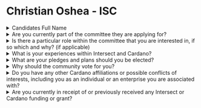 # Christian Oshea - ISC

<details>

<summary>Candidates Full Name</summary>

Christian Oshea

</details>



<details>

<summary>Are you currently part of the committee they are applying for?</summary>

No

</details>



<details>

<summary>Is there a particular role within the committee that you are interested in, if so which and why? (if applicable)</summary>

General Member

</details>



<details>

<summary>What is your experiences within Intersect and Cardano?</summary>

Founding Intersect member, part of Cardano ecosystem past 7yrs, dRep: drep14pjm8ytt682wkp4jcegdj2yerkcy9a20xevvp7udlcd0ggjxdud

</details>



<details>

<summary>What are your pledges and plans should you be elected?</summary>

Pledge to fully involved and committed.

</details>



<details>

<summary>Why should the community vote for you?</summary>

My purpose is to represent the interests, perspectives, & advocate for our retail community, the regular individuals who make up the silent majority of our ecosystem in addition to our startup projects/entrepreneurs. I will work to drive adoption and development of Cardano as the next open global financial operating & public digital infrastructure system. I envision a world where social and financial systems are open, inclusive, fair, accessible, and better for all.

</details>



<details>

<summary>Do you have any other Cardano affiliations or possible conflicts of interests, including you as an individual or an enterprise you are associated with?</summary>

No/None

</details>



<details>

<summary>Are you currently in receipt of or previously received any Intersect or Cardano funding or grant?</summary>

No

</details>
